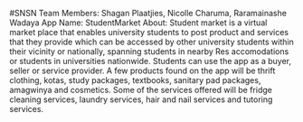 #SNSN 
Team Members: Shagan Plaatjies, Nicolle Charuma, Raramainashe Wadaya
App Name: StudentMarket
About: Student market is a virtual market place that enables university students to post product and services that they provide which can be accessed by other university students within their vicinity or nationally, spanning students in nearby Res accomodations or students in universities nationwide. Students can use the app as a buyer, seller or service provider. A few products found on the app will be thrift clothing, kotas, study packages, textbooks, sanitary pad packages, amagwinya and cosmetics. Some of the services offered will be fridge cleaning services, laundry services, hair and nail services and tutoring services.


